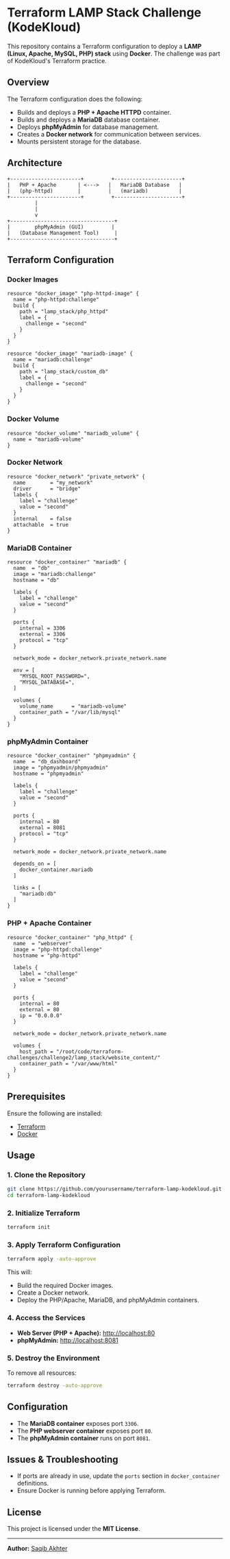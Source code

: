 # Terraform LAMP Stack Challenge (KodeKloud)

This repository contains a Terraform configuration to deploy a **LAMP (Linux, Apache, MySQL, PHP) stack** using **Docker**. The challenge was part of KodeKloud's Terraform practice.

## Overview

The Terraform configuration does the following:

- Builds and deploys a **PHP + Apache HTTPD** container.
- Builds and deploys a **MariaDB** database container.
- Deploys **phpMyAdmin** for database management.
- Creates a **Docker network** for communication between services.
- Mounts persistent storage for the database.

## Architecture

```plaintext
+-----------------------+         +----------------------+
|   PHP + Apache       | <--->   |   MariaDB Database   |
|   (php-httpd)        |         |   (mariadb)          |
+-----------------------+         +----------------------+
         |
         |
         v
+----------------------------------+
|        phpMyAdmin (GUI)         |
|   (Database Management Tool)     |
+----------------------------------+
```

## Terraform Configuration

### **Docker Images**
```hcl
resource "docker_image" "php-httpd-image" {
  name = "php-httpd:challenge"
  build {
    path = "lamp_stack/php_httpd"
    label = {
      challenge = "second"
    }
  }
}

resource "docker_image" "mariadb-image" {
  name = "mariadb:challenge"
  build {
    path = "lamp_stack/custom_db"
    label = {
      challenge = "second"
    }
  }
}
```

### **Docker Volume**
```hcl
resource "docker_volume" "mariadb_volume" {
  name = "mariadb-volume"
}
```

### **Docker Network**
```hcl
resource "docker_network" "private_network" {
  name        = "my_network"
  driver      = "bridge"
  labels {
    label = "challenge"
    value = "second"
  }
  internal    = false
  attachable  = true
}
```

### **MariaDB Container**
```hcl
resource "docker_container" "mariadb" {
  name  = "db"
  image = "mariadb:challenge"
  hostname = "db"

  labels {
    label = "challenge"
    value = "second"
  }

  ports {
    internal = 3306
    external = 3306
    protocol = "tcp"
  }

  network_mode = docker_network.private_network.name

  env = [
    "MYSQL_ROOT_PASSWORD=",
    "MYSQL_DATABASE=",
  ]

  volumes {
    volume_name      = "mariadb-volume"
    container_path = "/var/lib/mysql"
  }
}
```

### **phpMyAdmin Container**
```hcl
resource "docker_container" "phpmyadmin" {
  name  = "db_dashboard"
  image = "phpmyadmin/phpmyadmin"
  hostname = "phpmyadmin"

  labels {
    label = "challenge"
    value = "second"
  }

  ports {
    internal = 80
    external = 8081
    protocol = "tcp"
  }

  network_mode = docker_network.private_network.name

  depends_on = [
    docker_container.mariadb
  ]

  links = [
    "mariadb:db"
  ]
}
```

### **PHP + Apache Container**
```hcl
resource "docker_container" "php_httpd" {
  name  = "webserver"
  image = "php-httpd:challenge"
  hostname = "php-httpd"

  labels {
    label = "challenge"
    value = "second"
  }

  ports {
    internal = 80
    external = 80
    ip = "0.0.0.0"
  }

  network_mode = docker_network.private_network.name

  volumes {
    host_path = "/root/code/terraform-challenges/challenge2/lamp_stack/website_content/"
    container_path = "/var/www/html"
  }
}
```

## Prerequisites

Ensure the following are installed:

- [Terraform](https://developer.hashicorp.com/terraform/downloads)
- [Docker](https://www.docker.com/get-started)

## Usage

### 1. Clone the Repository
```sh
git clone https://github.com/yourusername/terraform-lamp-kodekloud.git
cd terraform-lamp-kodekloud
```

### 2. Initialize Terraform
```sh
terraform init
```

### 3. Apply Terraform Configuration
```sh
terraform apply -auto-approve
```

This will:
- Build the required Docker images.
- Create a Docker network.
- Deploy the PHP/Apache, MariaDB, and phpMyAdmin containers.

### 4. Access the Services
- **Web Server (PHP + Apache):** [http://localhost:80](http://localhost:80)
- **phpMyAdmin:** [http://localhost:8081](http://localhost:8081)

### 5. Destroy the Environment
To remove all resources:
```sh
terraform destroy -auto-approve
```

## Configuration

- The **MariaDB container** exposes port `3306`.
- The **PHP webserver container** exposes port `80`.
- The **phpMyAdmin container** runs on port `8081`.

## Issues & Troubleshooting

- If ports are already in use, update the `ports` section in `docker_container` definitions.
- Ensure Docker is running before applying Terraform.

## License

This project is licensed under the **MIT License**.

---

**Author:** [Saqib Akhter](https://github.com/SaqibAkhter99)
